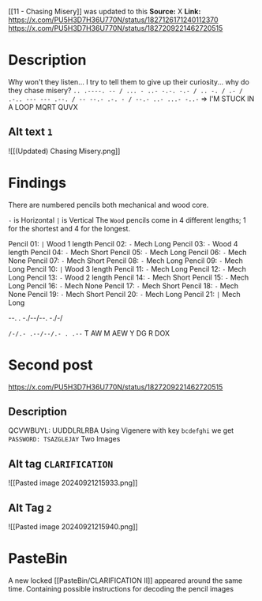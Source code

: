 [[11 - Chasing Misery]] was updated to this
**Source:** X
**Link:** https://x.com/PU5H3D7H36U770N/status/1827126171240112370
https://x.com/PU5H3D7H36U770N/status/1827209221462720515
# Description
Why won't they listen... I try to tell them to give up their curiosity... why do they chase misery? `.. .----. -- / ... - ..- -.-. -.- / .. -. / .- / .-.. --- --- .--. / -- --.- .-. - / --.- ..- ...- -..-`  => I'M STUCK IN A LOOP MQRT QUVX
## Alt text `1`
![[(Updated) Chasing Misery.png]]
# Findings
There are numbered pencils both mechanical and wood core.

`-` is Horizontal
`|` is Vertical
The `Wood` pencils come in 4 different lengths; 1 for the shortest and 4 for the longest.

Pencil 01: `|` Wood 1 length
Pencil 02: `-` Mech Long
Pencil 03: `-` Wood 4 length
Pencil 04: `-` Mech Short
Pencil 05: `-` Mech Long
Pencil 06: `-` Mech None
Pencil 07: `-` Mech Short
Pencil 08: `-` Mech Long
Pencil 09: `-` Mech Long
Pencil 10: `|` Wood 3 length
Pencil 11: `-` Mech Long
Pencil 12: `-` Mech Long
Pencil 13: `-` Wood 2 length
Pencil 14: `-` Mech Short
Pencil 15: `-` Mech Long
Pencil 16: `-` Mech None
Pencil 17: `-` Mech Short
Pencil 18: `-` Mech None
Pencil 19: `-` Mech Short
Pencil 20: `-` Mech Long
Pencil 21: `|` Mech Long

--. . -./--/--. -./-/

`/-/.- .--/--/.- . .--`
T AW M AEW
Y DG R DOX


# Second post 
https://x.com/PU5H3D7H36U770N/status/1827209221462720515
## Description 
QCVWBUYL: UUDDLRLRBA
Using Vigenere with key `bcdefghi` we get `PASSWORD: TSAZGLEJAY`
Two Images
## Alt tag `CLARIFICATION`
![[Pasted image 20240921215933.png]]

## Alt Tag `2`
![[Pasted image 20240921215940.png]]

# PasteBin
A new locked [[PasteBin/CLARIFICATION II]] appeared around the same time. Containing possible instructions for decoding the pencil images

